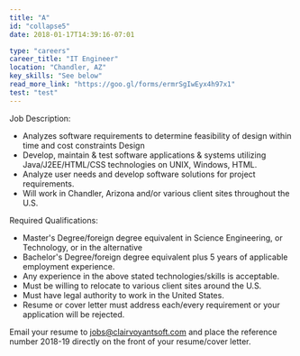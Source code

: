 ```yaml
---
title: "A"
id: "collapse5"
date: 2018-01-17T14:39:16-07:01

type: "careers"
career_title: "IT Engineer"
location: "Chandler, AZ"
key_skills: "See below"
read_more_link: "https://goo.gl/forms/ermrSgIwEyx4h97x1"
test: "test"
---
```


Job Description: 

- Analyzes software requirements to determine feasibility of design within time and cost constraints Design
- Develop, maintain & test software applications & systems utilizing Java/J2EE/HTML/CSS technologies on UNIX, Windows, HTML.
- Analyze user needs and develop software solutions for project requirements.
- Will work in Chandler, Arizona and/or various client sites throughout the U.S. 

  
Required Qualifications:

- Master's Degree/foreign degree equivalent in Science Engineering, or Technology, or in the alternative
- Bachelor's Degree/foreign degree equivalent plus 5 years of applicable employment experience.
- Any experience in the above stated technologies/skills is acceptable.
- Must be willing to relocate to various client sites around the U.S.
- Must have legal authority to work in the United States.
- Resume or cover letter must address each/every requirement or your application will be rejected.

Email your resume to jobs@clairvoyantsoft.com and place the reference number 2018-19 directly on the front of your resume/cover letter. 